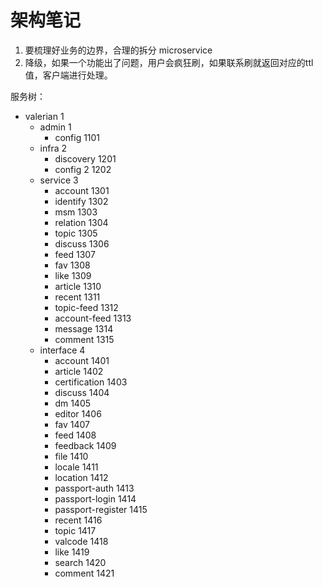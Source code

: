 # 架构笔记


1. 要梳理好业务的边界，合理的拆分 microservice
2. 降级，如果一个功能出了问题，用户会疯狂刷，如果联系刷就返回对应的ttl值，客户端进行处理。



服务树：

* valerian 1
  * admin 1
    - config 1101
  * infra 2
    - discovery 1201
    - config 2 1202
  * service 3
    - account 1301
    - identify 1302
    - msm 1303
    - relation 1304
    - topic 1305
    - discuss 1306
    - feed 1307
    - fav 1308
    - like 1309
    - article 1310
    - recent 1311
    - topic-feed 1312
    - account-feed 1313
    - message 1314
    - comment 1315
  * interface 4
    - account  1401
    - article 1402
    - certification 1403
    - discuss 1404
    - dm 1405
    - editor 1406
    - fav 1407
    - feed 1408
    - feedback 1409
    - file 1410
    - locale 1411
    - location 1412
    - passport-auth 1413
    - passport-login 1414
    - passport-register 1415
    - recent 1416
    - topic 1417
    - valcode 1418
    - like 1419
    - search 1420
    - comment 1421
